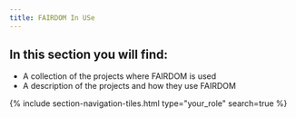 ```yaml
---
title: FAIRDOM In USe
---
```


In this section you will find:
- 
- A collection of the projects where FAIRDOM is used
- A description of the projects and how they use FAIRDOM

{% include section-navigation-tiles.html type="your_role" search=true %}

